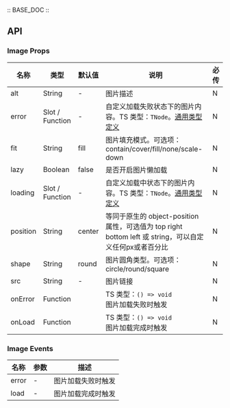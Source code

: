 :: BASE_DOC ::

## API
### Image Props

名称 | 类型 | 默认值 | 说明 | 必传
-- | -- | -- | -- | --
alt | String | - | 图片描述 | N
error | Slot / Function | - | 自定义加载失败状态下的图片内容。TS 类型：`TNode`。[通用类型定义](https://github.com/Tencent/tdesign-mobile-vue/blob/develop/src/common.ts) | N
fit | String | fill | 图片填充模式。可选项：contain/cover/fill/none/scale-down | N
lazy | Boolean | false | 是否开启图片懒加载 | N
loading | Slot / Function | - | 自定义加载中状态下的图片内容。TS 类型：`TNode`。[通用类型定义](https://github.com/Tencent/tdesign-mobile-vue/blob/develop/src/common.ts) | N
position | String | center | 等同于原生的 object-position 属性，可选值为 top right bottom left 或 string，可以自定义任何px或者百分比 | N
shape | String | round | 图片圆角类型。可选项：circle/round/square | N
src | String | - | 图片链接 | N
onError | Function |  | TS 类型：`() => void`<br/>图片加载失败时触发 | N
onLoad | Function |  | TS 类型：`() => void`<br/>图片加载完成时触发 | N

### Image Events

名称 | 参数 | 描述
-- | -- | --
error | - | 图片加载失败时触发
load | - | 图片加载完成时触发
